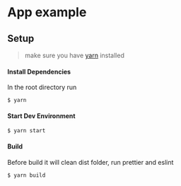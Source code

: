 # App example

## Setup

> make sure you have [yarn](https://yarnpkg.com/lang/en/docs/install/) installed

#### Install Dependencies

In the root directory run

```shell
$ yarn
```

#### Start Dev Environment

```shell
$ yarn start
```

#### Build

Before build it will clean dist folder, run prettier and eslint

```shell
$ yarn build
```
